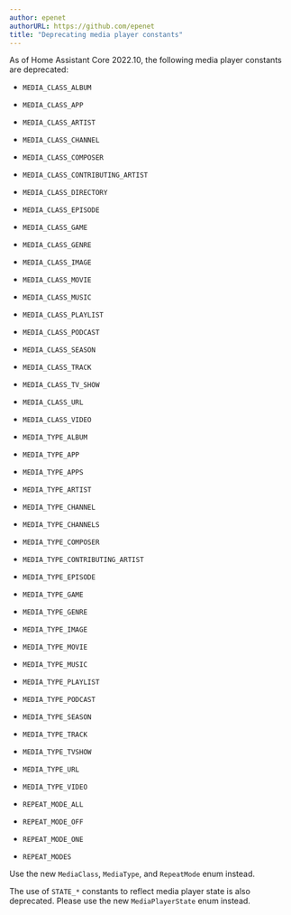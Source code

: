 ```yaml
---
author: epenet
authorURL: https://github.com/epenet
title: "Deprecating media player constants"
---
```


As of Home Assistant Core 2022.10, the following media player constants are deprecated:

  - `MEDIA_CLASS_ALBUM`
  - `MEDIA_CLASS_APP`
  - `MEDIA_CLASS_ARTIST`
  - `MEDIA_CLASS_CHANNEL`
  - `MEDIA_CLASS_COMPOSER`
  - `MEDIA_CLASS_CONTRIBUTING_ARTIST`
  - `MEDIA_CLASS_DIRECTORY`
  - `MEDIA_CLASS_EPISODE`
  - `MEDIA_CLASS_GAME`
  - `MEDIA_CLASS_GENRE`
  - `MEDIA_CLASS_IMAGE`
  - `MEDIA_CLASS_MOVIE`
  - `MEDIA_CLASS_MUSIC`
  - `MEDIA_CLASS_PLAYLIST`
  - `MEDIA_CLASS_PODCAST`
  - `MEDIA_CLASS_SEASON`
  - `MEDIA_CLASS_TRACK`
  - `MEDIA_CLASS_TV_SHOW`
  - `MEDIA_CLASS_URL`
  - `MEDIA_CLASS_VIDEO`

  - `MEDIA_TYPE_ALBUM`
  - `MEDIA_TYPE_APP`
  - `MEDIA_TYPE_APPS`
  - `MEDIA_TYPE_ARTIST`
  - `MEDIA_TYPE_CHANNEL`
  - `MEDIA_TYPE_CHANNELS`
  - `MEDIA_TYPE_COMPOSER`
  - `MEDIA_TYPE_CONTRIBUTING_ARTIST`
  - `MEDIA_TYPE_EPISODE`
  - `MEDIA_TYPE_GAME`
  - `MEDIA_TYPE_GENRE`
  - `MEDIA_TYPE_IMAGE`
  - `MEDIA_TYPE_MOVIE`
  - `MEDIA_TYPE_MUSIC`
  - `MEDIA_TYPE_PLAYLIST`
  - `MEDIA_TYPE_PODCAST`
  - `MEDIA_TYPE_SEASON`
  - `MEDIA_TYPE_TRACK`
  - `MEDIA_TYPE_TVSHOW`
  - `MEDIA_TYPE_URL`
  - `MEDIA_TYPE_VIDEO`

  - `REPEAT_MODE_ALL`
  - `REPEAT_MODE_OFF`
  - `REPEAT_MODE_ONE`
  - `REPEAT_MODES`

Use the new `MediaClass`, `MediaType`, and `RepeatMode` enum instead.

The use of `STATE_*` constants to reflect media player state is also deprecated. Please use the new `MediaPlayerState` enum instead.
